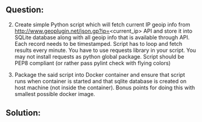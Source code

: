 ## Question:

2. Create simple Python script which will fetch current IP geoip info from http://www.geoplugin.net/json.gp?ip=<current_ip> API and store it into SQLite database along with all geoip info that is available through API. Each record needs to be timestamped. Script has to loop and fetch results every minute. You have to use requests library in your script. You may not install requests as python global package. Script should be PEP8 compliant (or rather pass pylint check with flying colors)

3. Package the said script into Docker container and ensure that script runs when container is started and that sqlite database is created on host machine (not inside the container). Bonus points for doing this with smallest possible docker image.

## Solution:
